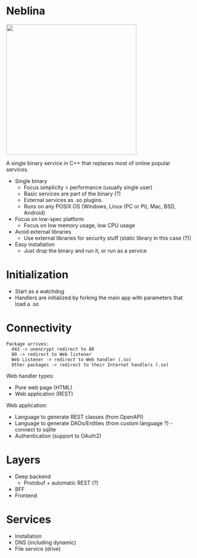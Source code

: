 # Neblina

<img src="https://upload.wikimedia.org/wikipedia/commons/3/35/Pico_da_Neblina_%28FAB%29.jpg" width="350">

A single binary service in C++ that replaces most of online popular services.

- Single binary
  - Focus simplicity > performance (usually single user)
  - Basic services are part of the binary (?)
  - External services as .so plugins
  - Runs on any POSIX OS (Windows, Linux (PC or Pi), Mac, BSD, Android)
- Focus on low-spec platform
  - Focus on low memory usage, low CPU usage
- Avoid external libraries
  -  Use external libraries for security stuff (static library in this case (?))
- Easy installation
  - Just drop the binary and run it, or run as a service
 
# Initialization

- Start as a watchdog
- Handlers are initialized by forking the main app with parameters that load a .so
 
# Connectivity

```
Package arrives:
  443 -> unencrypt redirect to 80
  80 -> redirect to Web listener
  Web Listener -> redirect to Web handler (.so)
  Other packages -> redirect to their Internet handlers (.so)
```

Web handler types:
  - Pure web page (HTML)
  - Web application (REST)

Web application:
  - Language to generate REST classes (from OpenAPI)
  - Language to generate DAOs/Entities (from custom language ?) - connect to sqlite
  - Authentication (support to OAuth2)

# Layers

- Deep backend
  - Protobuf + automatic REST (?)
- BFF
- Frontend

# Services

- Installation
- DNS (including dynamic)
- File service (drive)
